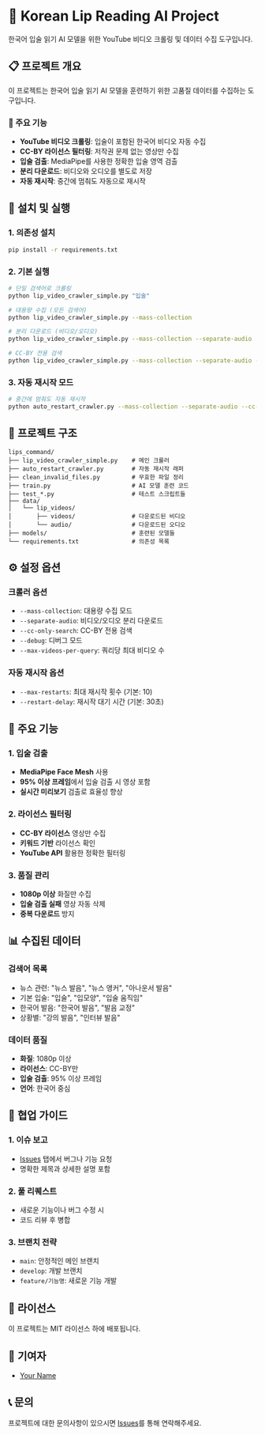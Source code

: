 # 🎯 Korean Lip Reading AI Project

한국어 입술 읽기 AI 모델을 위한 YouTube 비디오 크롤링 및 데이터 수집 도구입니다.

## 📋 프로젝트 개요

이 프로젝트는 한국어 입술 읽기 AI 모델을 훈련하기 위한 고품질 데이터를 수집하는 도구입니다.

### 🎯 주요 기능
- **YouTube 비디오 크롤링**: 입술이 포함된 한국어 비디오 자동 수집
- **CC-BY 라이선스 필터링**: 저작권 문제 없는 영상만 수집
- **입술 검출**: MediaPipe를 사용한 정확한 입술 영역 검출
- **분리 다운로드**: 비디오와 오디오를 별도로 저장
- **자동 재시작**: 중간에 멈춰도 자동으로 재시작

## 🚀 설치 및 실행

### 1. 의존성 설치
```bash
pip install -r requirements.txt
```

### 2. 기본 실행
```bash
# 단일 검색어로 크롤링
python lip_video_crawler_simple.py "입술"

# 대용량 수집 (모든 검색어)
python lip_video_crawler_simple.py --mass-collection

# 분리 다운로드 (비디오/오디오)
python lip_video_crawler_simple.py --mass-collection --separate-audio

# CC-BY 전용 검색
python lip_video_crawler_simple.py --mass-collection --separate-audio --cc-only-search
```

### 3. 자동 재시작 모드
```bash
# 중간에 멈춰도 자동 재시작
python auto_restart_crawler.py --mass-collection --separate-audio --cc-only-search
```

## 📁 프로젝트 구조

```
lips_command/
├── lip_video_crawler_simple.py    # 메인 크롤러
├── auto_restart_crawler.py        # 자동 재시작 래퍼
├── clean_invalid_files.py         # 무효한 파일 정리
├── train.py                       # AI 모델 훈련 코드
├── test_*.py                      # 테스트 스크립트들
├── data/
│   └── lip_videos/
│       ├── videos/                # 다운로드된 비디오
│       └── audio/                 # 다운로드된 오디오
├── models/                        # 훈련된 모델들
└── requirements.txt               # 의존성 목록
```

## ⚙️ 설정 옵션

### 크롤러 옵션
- `--mass-collection`: 대용량 수집 모드
- `--separate-audio`: 비디오/오디오 분리 다운로드
- `--cc-only-search`: CC-BY 전용 검색
- `--debug`: 디버그 모드
- `--max-videos-per-query`: 쿼리당 최대 비디오 수

### 자동 재시작 옵션
- `--max-restarts`: 최대 재시작 횟수 (기본: 10)
- `--restart-delay`: 재시작 대기 시간 (기본: 30초)

## 🔧 주요 기능

### 1. 입술 검출
- **MediaPipe Face Mesh** 사용
- **95% 이상 프레임**에서 입술 검출 시 영상 포함
- **실시간 미리보기** 검출로 효율성 향상

### 2. 라이선스 필터링
- **CC-BY 라이선스** 영상만 수집
- **키워드 기반** 라이선스 확인
- **YouTube API** 활용한 정확한 필터링

### 3. 품질 관리
- **1080p 이상** 화질만 수집
- **입술 검출 실패** 영상 자동 삭제
- **중복 다운로드** 방지

## 📊 수집된 데이터

### 검색어 목록
- 뉴스 관련: "뉴스 발음", "뉴스 앵커", "아나운서 발음"
- 기본 입술: "입술", "입모양", "입술 움직임"
- 한국어 발음: "한국어 발음", "발음 교정"
- 상황별: "강의 발음", "인터뷰 발음"

### 데이터 품질
- **화질**: 1080p 이상
- **라이선스**: CC-BY만
- **입술 검출**: 95% 이상 프레임
- **언어**: 한국어 중심

## 🤝 협업 가이드

### 1. 이슈 보고
- [Issues](https://github.com/your-username/your-repo/issues) 탭에서 버그나 기능 요청
- 명확한 제목과 상세한 설명 포함

### 2. 풀 리퀘스트
- 새로운 기능이나 버그 수정 시
- 코드 리뷰 후 병합

### 3. 브랜치 전략
- `main`: 안정적인 메인 브랜치
- `develop`: 개발 브랜치
- `feature/기능명`: 새로운 기능 개발

## 📝 라이선스

이 프로젝트는 MIT 라이선스 하에 배포됩니다.

## 👥 기여자

- [Your Name](https://github.com/your-username)

## 📞 문의

프로젝트에 대한 문의사항이 있으시면 [Issues](https://github.com/your-username/your-repo/issues)를 통해 연락해주세요. 